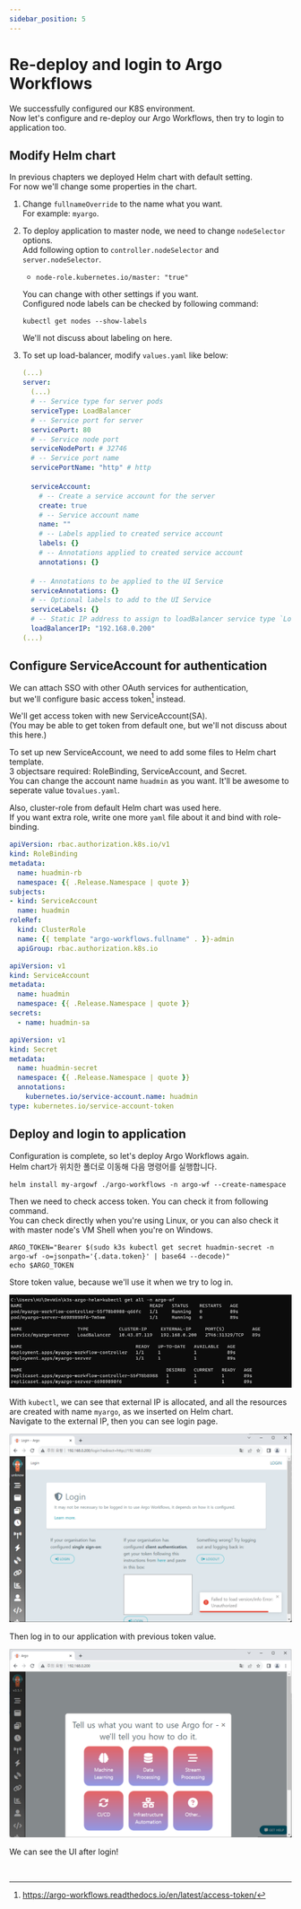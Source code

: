 ```yaml
---
sidebar_position: 5
---
```


# Re-deploy and login to Argo Workflows

We successfully configured our K8S environment.  
Now let's configure and re-deploy our Argo Workflows, then try to login to application too.

## Modify Helm chart

In previous chapters we deployed Helm chart with default setting.  
For now we'll change some properties in the chart.

1. Change `fullnameOverride` to the name what you want.  
   For example: `myargo`.

2. To deploy application to master node, we need to change `nodeSelector` options.  
   Add following option to `controller.nodeSelector` and `server.nodeSelector`.

   - `node-role.kubernetes.io/master: "true"`

   You can change with other settings if you want.  
   Configured node labels can be checked by following command:

   ```
   kubectl get nodes --show-labels
   ```

   We'll not discuss about labeling on here.

3. To set up load-balancer, modify `values.yaml` like below:

   ```yaml title="values.yaml" {5,7,11,28}
   (...)
   server:
     (...)
     # -- Service type for server pods
     serviceType: LoadBalancer
     # -- Service port for server
     servicePort: 80
     # -- Service node port
     serviceNodePort: # 32746
     # -- Service port name
     servicePortName: "http" # http

     serviceAccount:
       # -- Create a service account for the server
       create: true
       # -- Service account name
       name: ""
       # -- Labels applied to created service account
       labels: {}
       # -- Annotations applied to created service account
       annotations: {}

     # -- Annotations to be applied to the UI Service
     serviceAnnotations: {}
     # -- Optional labels to add to the UI Service
     serviceLabels: {}
     # -- Static IP address to assign to loadBalancer service type `LoadBalancer`
     loadBalancerIP: "192.168.0.200"
   (...)
   ```

## Configure ServiceAccount for authentication

We can attach SSO with other OAuth services for authentication,  
but we'll configure basic access token[^1] instead.

We'll get access token with new ServiceAccount(SA).  
(You may be able to get token from default one, but we'll not discuss about this here.)

To set up new ServiceAccount, we need to add some files to Helm chart template.  
3 objectsare required: RoleBinding, ServiceAccount, and Secret.  
You can change the account name `huadmin` as you want. It'll be awesome to seperate value to`values.yaml`.

Also, cluster-role from default Helm chart was used here.  
If you want extra role, write one more `yaml` file about it and bind with role-binding.

<!-- prettier-ignore -->
```yaml title="rb-admin.yaml"
apiVersion: rbac.authorization.k8s.io/v1
kind: RoleBinding
metadata:
  name: huadmin-rb
  namespace: {{ .Release.Namespace | quote }}
subjects:
- kind: ServiceAccount
  name: huadmin
roleRef:
  kind: ClusterRole
  name: {{ template "argo-workflows.fullname" . }}-admin
  apiGroup: rbac.authorization.k8s.io
```

<!-- prettier-ignore -->
```yaml title="sa-admin.yaml"
apiVersion: v1
kind: ServiceAccount
metadata:
  name: huadmin
  namespace: {{ .Release.Namespace | quote }}
secrets:
  - name: huadmin-sa
```

<!-- prettier-ignore -->
```yaml title="secret-admin-token.yaml"
apiVersion: v1
kind: Secret
metadata:
  name: huadmin-secret
  namespace: {{ .Release.Namespace | quote }}
  annotations:
    kubernetes.io/service-account.name: huadmin
type: kubernetes.io/service-account-token
```

## Deploy and login to application

Configuration is complete, so let's deploy Argo Workflows again.  
Helm chart가 위치한 폴더로 이동해 다음 명령어를 실행합니다.

```
helm install my-argowf ./argo-workflows -n argo-wf --create-namespace
```

Then we need to check access token. You can check it from following command.  
You can check directly when you're using Linux, or you can also check it with master node's VM Shell when you're on Windows.

```
ARGO_TOKEN="Bearer $(sudo k3s kubectl get secret huadmin-secret -n argo-wf -o=jsonpath='{.data.token}' | base64 --decode)"
echo $ARGO_TOKEN
```

Store token value, because we'll use it when we try to log in.

![Argo kubectl check](./img/2-5-argo-kubectl-check.png)

With `kubectl`, we can see that external IP is allocated, and all the resources are created with name `myargo`, as we inserted on Helm chart.  
Navigate to the external IP, then you can see login page.

![Login page](./img/2-5-argo-login-1.png)

Then log in to our application with previous token value.

![Login success](./img/2-5-argo-login-2.png)

We can see the UI after login!

<br />

[^1]: https://argo-workflows.readthedocs.io/en/latest/access-token/
